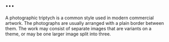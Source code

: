 ...
====================================
A photographic triptych is a common style used in modern commercial artwork. The photographs are usually arranged with a plain border between them. The work may consist of separate images that are variants on a theme, or may be one larger image split into three.